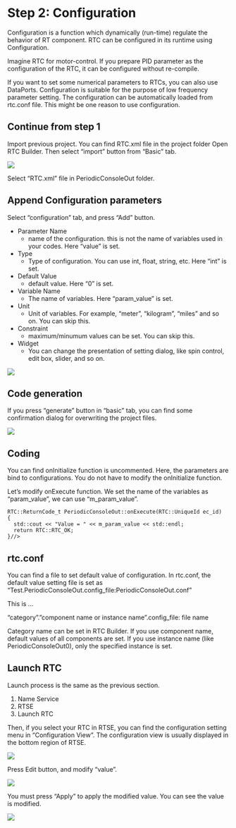 # Step 2: Configuration

Configuration is a function which dynamically (run-time) regulate the behavior of RT component. RTC can be configured in its runtime using Configuration.

Imagine RTC for motor-control.
If you prepare PID parameter as the configuration of the RTC, it can be configured without re-compile.

If you want to set some numerical parameters to RTCs, you can also use DataPorts.
Configuration is suitable for the purpose of low frequency parameter setting. The configuration can be automatically loaded from rtc.conf file. This might be one reason to use configuration.

## Continue from step 1
Import previous project. You can find RTC.xml file in the project folder
Open RTC Builder. Then select “import” button from “Basic” tab.

![](image/8.png)

Select “RTC.xml” file in PeriodicConsoleOut folder.
 
## Append Configuration parameters
Select “configuration” tab, and press “Add” button.

* Parameter Name
    * name of the configuration. this is not the name of variables used in your codes. Here “value” is set.
* Type 
    * Type of configuration. You can use int, float, string, etc. Here “int” is set.
* Default Value 
    * default value. Here “0” is set.
* Variable Name
    * The name of variables. Here “param_value” is set.
* Unit
    * Unit of variables. For example, “meter”, “kilogram”, “miles” and so on. You can skip this.
* Constraint
    * maximum/minumum values can be set. You can skip this.
* Widget
    * You can change the presentation of setting dialog, like spin control, edit box, slider, and so on.
    
![](image/9.png)

## Code generation
If you press “generate” button in “basic” tab, you can find some confirmation dialog for overwriting the project files.

![](image/10.png)

## Coding
You can find onInitialize function is uncommented. Here, the parameters are bind to configurations. You do not have to modify the onInitialize function.

Let’s modify onExecute function.
We set the name of the variables as “param_value”, we can use “m_param_value”.
```
RTC::ReturnCode_t PeriodicConsoleOut::onExecute(RTC::UniqueId ec_id)
{
  std::cout << "Value = " << m_param_value << std::endl;
  return RTC::RTC_OK;
}//>
```

## rtc.conf
You can find a file to set default value of configuration.
In rtc.conf, the default value setting file is set as “Test.PeriodicConsoleOut.config_file:PeriodicConsoleOut.conf”

This is …

“category”.”component name or instance name”.config_file: file name

Category name can be set in RTC Builder.
If you use component name, default values of all components are set.
If you use instance name (like PeriodicConsoleOut0), only the specified instance is set.

## Launch RTC
Launch process is the same as the previous section.
1. Name Service
2. RTSE
3. Launch RTC

Then, if you select your RTC in RTSE, you can find the configuration setting menu in “Configuration View”.
The configuration view is usually displayed in the bottom region of RTSE.

![](image/11.png)

Press Edit button, and modify “value”.

![](image/12.png)

You must press “Apply” to apply the modified value.
You can see the value is modified.

![](image/13.png)

